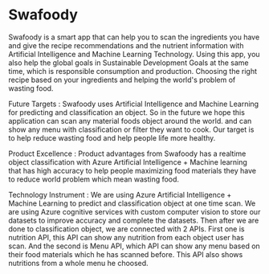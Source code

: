 # Swafoody

Swafoody is a smart app that can help you to scan the ingredients you have and give the recipe recommendations and the nutrient information with Artificial Intelligence and Machine Learning Technology. Using this app, you also help the global goals in Sustainable Development Goals at the same time, which is responsible consumption and production. Choosing the right recipe based on your ingredients and helping the world's problem of wasting food. <br>

Future Targets : Swafoody uses Artificial Intelligence and Machine Learning for predicting and classification an object. So in the future we hope this application can scan any material foods object around the world. and can show any menu with classification or filter they want to cook. Our target is to help reduce wasting food and help people life more healthy. <br>

Product Excellence : Product advantages from Swafoody has a realtime object classification with Azure Artificial Intelligence + Machine learning that has high accuracy to help people maximizing food materials they have to reduce world problem which mean wasting food. <br>

Technology Instrument : We are using Azure Artificial Intelligence + Machine Learning to predict and classification object at one time scan. We are using Azure cognitive services with custom computer vision to store our datasets to improve accuracy and complete the datasets. Then after we are done to classification object, we are connected with 2 APIs. First one is nutrition API, this API can show any nutrition from each object user has scan. And the second is Menu API, which API can show any menu based on their food materials which he has scanned before. This API also shows nutritions from a whole menu he choosed. <br>
